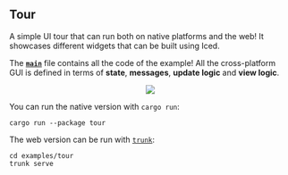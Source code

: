 ## Tour

A simple UI tour that can run both on native platforms and the web! It showcases different widgets that can be built using Iced.

The __[`main`]__ file contains all the code of the example! All the cross-platform GUI is defined in terms of __state__, __messages__, __update logic__ and __view logic__.

<div align="center">
  <a href="https://gfycat.com/politeadorableiberianmole">
    <img src="https://thumbs.gfycat.com/PoliteAdorableIberianmole-small.gif">
  </a>
</div>

[`main`]: src/main.rs
[`iced_winit`]: ../../winit
[`iced_native`]: ../../native
[`iced_wgpu`]: ../../wgpu
[`iced_web`]: https://github.com/iced-rs/iced_web
[`winit`]: https://github.com/rust-windowing/winit
[`wgpu`]: https://github.com/gfx-rs/wgpu-rs

You can run the native version with `cargo run`:
```
cargo run --package tour
```

The web version can be run with [`trunk`]:

```
cd examples/tour
trunk serve
```

[`trunk`]: https://trunkrs.dev/
